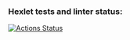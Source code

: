 ### Hexlet tests and linter status:
[![Actions Status](https://github.com/nazarisabbot/backend-project-46/actions/workflows/hexlet-check.yml/badge.svg)](https://github.com/nazarisabbot/backend-project-46/actions)